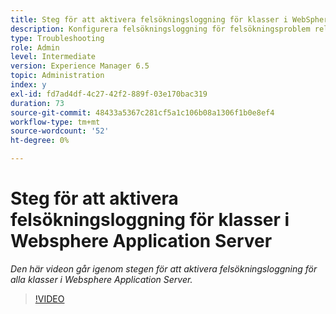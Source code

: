 ```yaml
---
title: Steg för att aktivera felsökningsloggning för klasser i WebSphere-programservern
description: Konfigurera felsökningsloggning för felsökningsproblem relaterade till WebSphere-programservern
type: Troubleshooting
role: Admin
level: Intermediate
version: Experience Manager 6.5
topic: Administration
index: y
exl-id: fd7ad4df-4c27-42f2-889f-03e170bac319
duration: 73
source-git-commit: 48433a5367c281cf5a1c106b08a1306f1b0e8ef4
workflow-type: tm+mt
source-wordcount: '52'
ht-degree: 0%

---
```


# Steg för att aktivera felsökningsloggning för klasser i Websphere Application Server

*Den här videon går igenom stegen för att aktivera felsökningsloggning för alla klasser i Websphere Application Server.*

>[!VIDEO](https://video.tv.adobe.com/v/335523?quality=12&learn=on)
